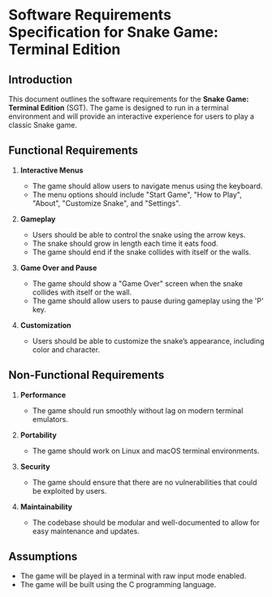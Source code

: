 # Software Requirements Specification for Snake Game: Terminal Edition

## Introduction

This document outlines the software requirements for the **Snake Game: Terminal Edition** (SGT). The game is designed to run in a terminal environment and will provide an interactive experience for users to play a classic Snake game.

## Functional Requirements

1. **Interactive Menus**

   - The game should allow users to navigate menus using the keyboard.
   - The menu options should include "Start Game", "How to Play", "About", "Customize Snake", and "Settings".

2. **Gameplay**

   - Users should be able to control the snake using the arrow keys.
   - The snake should grow in length each time it eats food.
   - The game should end if the snake collides with itself or the walls.

3. **Game Over and Pause**

   - The game should show a "Game Over" screen when the snake collides with itself or the wall.
   - The game should allow users to pause during gameplay using the 'P' key.

4. **Customization**
   - Users should be able to customize the snake’s appearance, including color and character.

## Non-Functional Requirements

1. **Performance**

   - The game should run smoothly without lag on modern terminal emulators.

2. **Portability**

   - The game should work on Linux and macOS terminal environments.

3. **Security**

   - The game should ensure that there are no vulnerabilities that could be exploited by users.

4. **Maintainability**
   - The codebase should be modular and well-documented to allow for easy maintenance and updates.

## Assumptions

- The game will be played in a terminal with raw input mode enabled.
- The game will be built using the C programming language.

```

```

